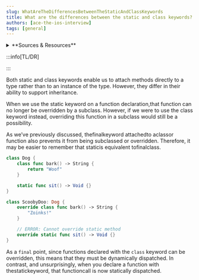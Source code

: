 ```yaml
---
slug: WhatAreTheDifferencesBetweenTheStaticAndClassKeywords
title: What are the differences between the static and class keywords?
authors: [ace-the-ios-interview]
tags: [general]
---
```


<details>
  <summary>**Sources & Resources**</summary>

  **Main Source:** [Ace the iOS Interview](https://aryamansharda.gumroad.com/l/tcvck)

  **Additional Sources:**

  **Further Reading:**

</details>

:::info[TL/DR]

:::

Both static and class keywords enable us to attach methods directly to a type rather than to an instance of the type. However, they differ in their ability to support inheritance.

When we use the static keyword on a function declaration,that function can no longer be overridden by a subclass. However, if we were to use the class keyword instead, overriding this function in a subclass would still be a possibility.

As we’ve previously discussed, thefinalkeyword attachedto aclassor function also prevents it from being subclassed or overridden. Therefore, it may be easier to remember that staticis equivalent tofinalclass.

```swift
class Dog {
    class func bark() -> String {
        return "Woof"
    }

    static func sit() -> Void {}
}

class ScoobyDoo: Dog {
    override class func bark() -> String {
        "Zoinks!"
    }

    // ERROR: Cannot override static method
    override static func sit() -> Void {}
}
```

As a `final` point, since functions declared with the `class` keyword can be overridden, this means that they must be dynamically dispatched. In contrast, and unsurprisingly, when you declare a function with thestatickeyword, that functioncall is now statically dispatched.